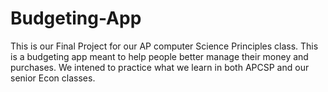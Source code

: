 # Budgeting-App
This is our Final Project for our AP computer Science Principles class. This is a budgeting app meant to help people better manage their money and purchases. We intened to practice what we learn in both APCSP and our senior Econ classes.
